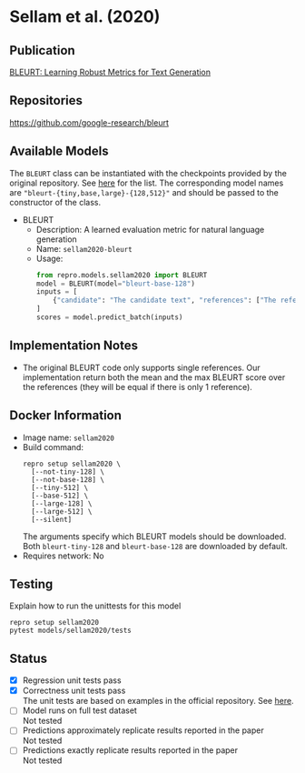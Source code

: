 # Sellam et al. (2020)

## Publication
[BLEURT: Learning Robust Metrics for Text Generation](https://arxiv.org/abs/2004.04696)

## Repositories
https://github.com/google-research/bleurt

## Available Models
The `BLEURT` class can be instantiated with the checkpoints provided by the original repository.
See [here](https://github.com/google-research/bleurt/blob/master/checkpoints.md) for the list.
The corresponding model names are `"bleurt-{tiny,base,large}-{128,512}"` and should be passed to the constructor of the class.

- BLEURT
  - Description: A learned evaluation metric for natural language generation
  - Name: `sellam2020-bleurt`
  - Usage:
    ```python
    from repro.models.sellam2020 import BLEURT
    model = BLEURT(model="bleurt-base-128")
    inputs = [
        {"candidate": "The candidate text", "references": ["The reference", "The other reference"]}
    ]
    scores = model.predict_batch(inputs)
    ```
    
## Implementation Notes
- The original BLEURT code only supports single references.
Our implementation return both the mean and the max BLEURT score over the references (they will be equal if there is only 1 reference).
    
## Docker Information
- Image name: `sellam2020`
- Build command:
  ```shell script
  repro setup sellam2020 \
    [--not-tiny-128] \
    [--not-base-128] \
    [--tiny-512] \
    [--base-512] \
    [--large-128] \
    [--large-512] \
    [--silent]
  ```
  The arguments specify which BLEURT models should be downloaded.
  Both `bleurt-tiny-128` and `bleurt-base-128` are downloaded by default.
- Requires network: No
  
## Testing
Explain how to run the unittests for this model
```shell script
repro setup sellam2020
pytest models/sellam2020/tests
```

## Status
- [x] Regression unit tests pass  
- [x] Correctness unit tests pass  
The unit tests are based on examples in the official repository.
See [here](https://github.com/danieldeutsch/repro/actions/runs/1102526377).
- [ ] Model runs on full test dataset  
Not tested
- [ ] Predictions approximately replicate results reported in the paper  
Not tested
- [ ] Predictions exactly replicate results reported in the paper  
Not tested